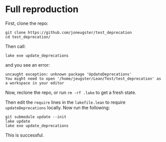 # Full reproduction

First, clone the repo:

```
git clone https://github.com/joneugster/test_deprecation
cd test_deprecation/
```

Then call:

```
lake exe update_deprecations
```

and you see an error:

```
uncaught exception: unknown package 'UpdateDeprecations'
You might need to open '/home/jeugster/Lean/Test/test_deprecation' as a workspace in your editor
```

Now, reclone the repo, or run `rm -rf .lake` to get a fresh state.

Then edit the `require` lines in the `lakefile.lean` to
require `updateDeprecations` locally. Now run the following:

```
git submodule update --init
lake update
lake exe update_deprecations
```

This is successful.
